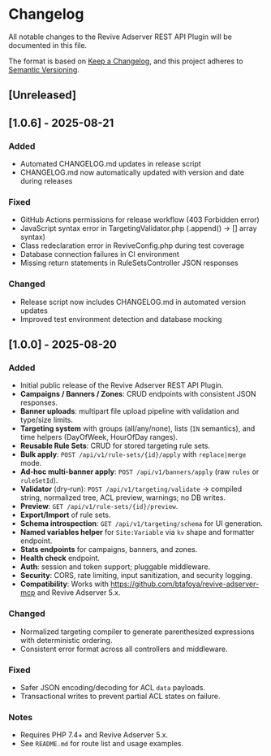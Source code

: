 # Changelog

All notable changes to the Revive Adserver REST API Plugin will be documented in this file.

The format is based on [Keep a Changelog](https://keepachangelog.com/en/1.0.0/),
and this project adheres to [Semantic Versioning](https://semver.org/spec/v2.0.0/).

## [Unreleased]

## [1.0.6] - 2025-08-21

### Added
- Automated CHANGELOG.md updates in release script
- CHANGELOG.md now automatically updated with version and date during releases

### Fixed
- GitHub Actions permissions for release workflow (403 Forbidden error)
- JavaScript syntax error in TargetingValidator.php (.append() → [] array syntax)
- Class redeclaration error in ReviveConfig.php during test coverage
- Database connection failures in CI environment
- Missing return statements in RuleSetsController JSON responses

### Changed
- Release script now includes CHANGELOG.md in automated version updates
- Improved test environment detection and database mocking

## [1.0.0] - 2025-08-20

### Added
- Initial public release of the Revive Adserver REST API Plugin.
- **Campaigns / Banners / Zones**: CRUD endpoints with consistent JSON responses.
- **Banner uploads**: multipart file upload pipeline with validation and type/size limits.
- **Targeting system** with groups (all/any/none), lists (`IN` semantics), and time helpers (DayOfWeek, HourOfDay ranges).
- **Reusable Rule Sets**: CRUD for stored targeting rule sets.
- **Bulk apply**: `POST /api/v1/rule-sets/{id}/apply` with `replace|merge` mode.
- **Ad‑hoc multi‑banner apply**: `POST /api/v1/banners/apply` (raw `rules` or `ruleSetId`). 
- **Validator** (dry‑run): `POST /api/v1/targeting/validate` → compiled string, normalized tree, ACL preview, warnings; no DB writes.
- **Preview**: `GET /api/v1/rule-sets/{id}/preview`.
- **Export/Import** of rule sets.
- **Schema introspection**: `GET /api/v1/targeting/schema` for UI generation.
- **Named variables helper** for `Site:Variable` via `kv` shape and formatter endpoint.
- **Stats endpoints** for campaigns, banners, and zones.
- **Health check** endpoint.
- **Auth**: session and token support; pluggable middleware.
- **Security**: CORS, rate limiting, input sanitization, and security logging.
- **Compatibility**: Works with https://github.com/btafoya/revive-adserver-mcp and Revive Adserver 5.x.

### Changed
- Normalized targeting compiler to generate parenthesized expressions with deterministic ordering.
- Consistent error format across all controllers and middleware.

### Fixed
- Safer JSON encoding/decoding for ACL `data` payloads.
- Transactional writes to prevent partial ACL states on failure.

### Notes
- Requires PHP 7.4+ and Revive Adserver 5.x.
- See `README.md` for route list and usage examples.

